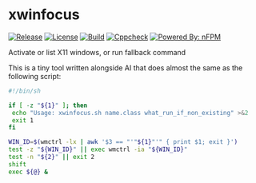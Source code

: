 # xwinfocus

[![Release](https://img.shields.io/github/release/omilevskyi/xwinfocus.svg)](https://github.com/omilevskyi/xwinfocus/releases/latest)
[![License](https://img.shields.io/badge/License-BSD%203--Clause-blue.svg)](https://raw.githubusercontent.com/omilevskyi/xwinfocus/refs/heads/main/LICENSE)
[![Build](https://github.com/omilevskyi/xwinfocus/actions/workflows/build.yml/badge.svg?branch=main)](https://github.com/omilevskyi/xwinfocus/actions/workflows/build.yml)
[![Cppcheck](https://github.com/omilevskyi/xwinfocus/actions/workflows/cppcheck.yml/badge.svg?branch=main)](https://github.com/omilevskyi/xwinfocus/actions/workflows/cppcheck.yml)
[![Powered By: nFPM](https://img.shields.io/badge/Powered%20by-nFPM-green.svg)](https://github.com/goreleaser/nfpm)

Activate or list X11 windows, or run fallback command

This is a tiny tool written alongside AI that does almost the same as the following script:

```sh
#!/bin/sh

if [ -z "${1}" ]; then
 echo "Usage: xwinfocus.sh name.class what_run_if_non_existing" >&2
 exit 1
fi

WIN_ID=$(wmctrl -lx | awk '$3 == "'"${1}"'" { print $1; exit }')
test -z "${WIN_ID}" || exec wmctrl -ia "${WIN_ID}"
test -n "${2}" || exit 2
shift
exec ${@} &
```
